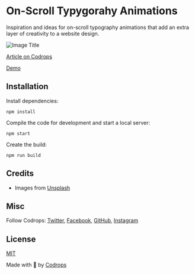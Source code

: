 # On-Scroll Typygorahy Animations

Inspiration and ideas for on-scroll typography animations that add an extra layer of creativity to a website design.

![Image Title](https://tympanus.net/codrops/wp-content/uploads/2023/01/OnScrollTypographyAnimations__feat.jpg)

[Article on Codrops](https://tympanus.net/codrops/?p=69734)

[Demo](http://tympanus.net/Development/OnScrollTypographyAnimations/)


## Installation

Install dependencies:

```
npm install
```

Compile the code for development and start a local server:

```
npm start
```

Create the build:

```
npm run build
```

## Credits

- Images from [Unsplash](https://unsplash.com/)

## Misc

Follow Codrops: [Twitter](http://www.twitter.com/codrops), [Facebook](http://www.facebook.com/codrops), [GitHub](https://github.com/codrops), [Instagram](https://www.instagram.com/codropsss/)

## License
[MIT](LICENSE)

Made with :blue_heart:  by [Codrops](http://www.codrops.com)





